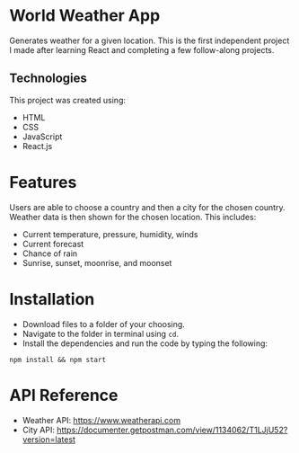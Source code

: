 # World Weather App
Generates weather for a given location. This is the first independent project I made after learning React and completing a few follow-along projects. 

## Technologies
This project was created using:
- HTML
- CSS
- JavaScript
- React.js

# Features
Users are able to choose a country and then a city for the chosen country. Weather data is then shown for the chosen location. This includes:
- Current temperature, pressure, humidity, winds
- Current forecast
- Chance of rain
- Sunrise, sunset, moonrise, and moonset

# Installation
- Download files to a folder of your choosing.
- Navigate to the folder in terminal using `cd`. 
- Install the dependencies and run the code by typing the following:

```
npm install && npm start
```


# API Reference
- Weather API: https://www.weatherapi.com
- City API: https://documenter.getpostman.com/view/1134062/T1LJjU52?version=latest
